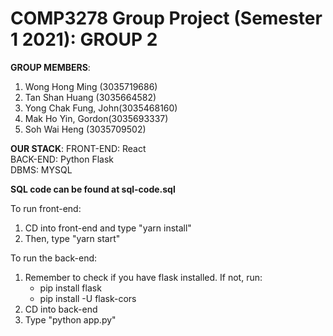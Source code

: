 # COMP3278 Group Project (Semester 1 2021): GROUP 2

**GROUP MEMBERS**:
1. Wong Hong Ming (3035719686)
2. Tan Shan Huang (3035664582)
3. Yong Chak Fung, John(3035468160)
4. Mak Ho Yin, Gordon(3035693337)
5. Soh Wai Heng (3035709502)

**OUR STACK**:
FRONT-END: React <br/>
BACK-END: Python Flask <br/>
DBMS: MYSQL <br/>

**SQL code can be found at sql-code.sql**

To run front-end:
1. CD into front-end and type "yarn install"
2. Then, type "yarn start"


To run the back-end:
1. Remember to check if you have flask installed. If not, run:
      - pip install flask
      - pip install -U flask-cors
2. CD into back-end
2. Type "python app.py"


